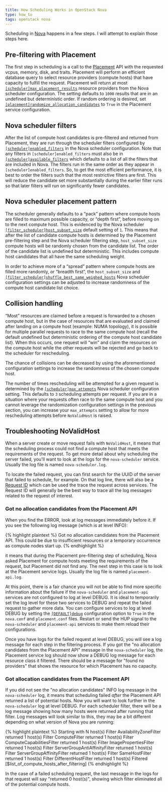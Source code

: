 ```yaml
---
title: How Scheduling Works in OpenStack Nova
type: how_to
tags: openstack nova
---
```


Scheduling in [Nova][1] happens in a few steps. I will attempt to explain those
steps here.

[1]: https://docs.openstack.org/nova

## Pre-filtering with Placement

The first step in scheduling is a call to the [Placement][2] API with the
requested vcpus, memory, disk, and traits. Placement will perform an efficient
database query to select resource providers (compute hosts) that have capacity
to fulfill the request. Placement will return at most
[`[scheduler]max_placement_results`][3] resource providers from the Nova
scheduler configuration. The setting defaults to `1000` results that are in an
undefined but deterministic order. If random ordering is desired, set
[`[placement]randomize_allocation_candidates`][4] to `True` in the Placement
service configuration.

[2]: https://docs.openstack.org/placement
[3]: https://docs.openstack.org/nova/latest/configuration/config.html#scheduler.max_placement_results
[4]: https://docs.openstack.org/placement/latest/configuration/config.html#placement.randomize_allocation_candidates

## Nova scheduler filters

After the list of compute host candidates is pre-filtered and returned from
Placement, they are run through the scheduler filters configured by
[`[scheduler]enabled_filters`][5] in the Nova scheduler configuration. Note
that any filters in `[scheduler]enabled_filters` must also be in
[`[scheduler]available_filters`][6] which defaults to a list of all the filters
that are included in Nova. The filters run in the same order as they appear in
`[scheduler]enabled_filters`. So, to get the most efficient performance, it is
best to order the filters such that the most restrictive filters are first.
This will reduce the candidate set more substantially during the earlier filter
runs so that later filters will run on significantly fewer candidates.

[5]: https://docs.openstack.org/nova/latest/configuration/config.html#filter_scheduler.enabled_filters
[6]: https://docs.openstack.org/nova/latest/configuration/config.html#filter_scheduler.available_filters

## Nova scheduler placement pattern

The scheduler generally defaults to a “pack” pattern where compute hosts are
filled to maximum possible capacity, or “depth first”, before moving on to the
next compute host. This is evidenced by the Nova scheduler
[`[filter_scheduler]host_subset_size`][7] default setting of `1`. This means
that after the list of candidate compute hosts is determined by the Placement
pre-filtering step and the Nova scheduler filtering step, `host_subset_size`
compute hosts will be randomly chosen from the candidate list. The order of the
candidate list is undefined but deterministic. This includes compute host
candidates that all have the same scheduling weight.

In order to achieve more of a “spread” pattern where compute hosts are filled
more randomly, or “breadth first”, the `host_subset_size` and
[`[filter_scheduler]shuffle_best_same_weighed_hosts`][8] Nova scheduler
configuration settings can be adjusted to increase randomness of the compute
host candidate list choice.

[7]: https://docs.openstack.org/nova/latest/configuration/config.html#filter_scheduler.host_subset_size
[8]: https://docs.openstack.org/nova/latest/configuration/config.html#filter_scheduler.shuffle_best_same_weighed_hosts

## Collision handling

“Most” resources are claimed before a request is forwarded to a chosen compute
host, but in the case of resources that are evaluated and claimed after landing
on a compute host (example: NUMA topology), it is possible for multiple
parallel requests to race to the same compute host (recall the default
undefined but deterministic ordering of the compute host candidate list). When
this occurs, one request will “win” and claim the resources on the compute host
while the other requests will be rejected and go back to the scheduler for
rescheduling.

The chance of collisions can be decreased by using the aforementioned
configuration settings to increase the randomness of the chosen compute host.

The number of times rescheduling will be attempted for a given
request is determined by the [`[scheduler]max_attempts`][9] Nova scheduler
configuration setting. This defaults to `3` scheduling attempts per request. If
you are in a situation where your requests often race to the same compute host
and you cannot leverage the randomization configuration settings in the
previous section, you can increase your `max_attempts` setting to allow for
more rescheduling attempts before `NoValidHost` is raised.

[9]: https://docs.openstack.org/nova/latest/configuration/config.html#scheduler.max_attempts

## Troubleshooting NoValidHost

When a server create or move request fails with `NoValidHost`, it means that
the scheduling process could not find a compute host that meets the
requirements of the request. To get more detail about why scheduling the server
failed, you'll want to look at the logs for the `nova-scheduler` service.
Usually the log file is named `nova-scheduler.log`.

To locate the failed request, you can first search for the UUID of the server
that failed to schedule, for example. On that log line, there will also be a
[Request ID][10] which can be used the trace the request across services. The
Request ID will generally be the best way to trace all the log messages
related to the request of interest.

[10]: https://docs.openstack.org/api-guide/compute/faults.html#tracking-errors-by-request-id

### Got no allocation candidates from the Placement API

When you find the ERROR, look at log messages immediately before it. If you see
the following log message (which is at level INFO):

{% highlight plaintext %}
Got no allocation candidates from the Placement API. This could be
due to insufficient resources or a temporary occurrence as compute nodes start
up.
{% endhighlight %}

it means that during the Placement pre-filtering step of scheduling, Nova asked
Placement for compute hosts meeting the requirements of the request, but
Placement did not find any. The next step in this case is to look at the
Placement service logs. Usually the log file is named `placement-api.log`.

At this point, there is a fair chance you will not be able to find more
specific information about the failure if the `nova-scheduler` and
`placement-api` services are not configured to log at level DEBUG. It is ideal
to temporarily set the log level for these two services to DEBUG and repeat the
failed request to gather more data. You can configure services to log at level
DEBUG by setting the [`[DEFAULT]debug`][11] configuration option to `True` in
the `nova.conf` and `placement.conf` files. Restart or send the HUP signal to
the `nova-scheduler` and `placement-api` services to make them reload their
configurations.

Once you have logs for the failed request at level DEBUG, you will see a log
message for each step in the filtering process. If you got the "no allocation
candidates from the Placement API" message in the `nova-scheduler` log, the
Placement service log should now show a DEBUG log message for each resource
class it filtered. There should be a message for "found no providers" that
shows the resource for which Placement has no capacity.

[11]: https://docs.openstack.org/nova/latest/configuration/config.html#DEFAULT.debug

### Got allocation candidates from the Placement API

If you did not see the "no allocation candidates" INFO log message in the
`nova-scheduler` log, it means that scheduling failed *after* the Placement API
returned a list of potential hosts. Now you will want to look further in the
`nova-scheduler` log at level DEBUG. For each scheduler filter, there will be a
log message showing how many hosts were returned after running that filter. Log
messages will look similar to this, they may be a bit different depending on
what version of Nova you are running:

{% highlight plaintext %}
Starting with N host(s)
Filter AvailabilityZoneFilter returned 1 host(s)
Filter ComputeFilter returned 1 host(s)
Filter ComputeCapabilitiesFilter returned 1 host(s)
Filter ImagePropertiesFilter returned 1 host(s)
Filter ServerGroupAntiAffinityFilter returned 1 host(s)
Filter ServerGroupAffinityFilter returned 1 host(s)
Filter SameHostFilter returned 1 host(s) 
Filter DifferentHostFilter returned 1 host(s) 
Filtered [$list_of_compute_hosts_after_filtering]
{% endhighlight %}

In the case of a failed scheduling request, the last message in the logs for
that request will say "returned 0 host(s)", showing which filter eliminated all
of the potential compute hosts.
